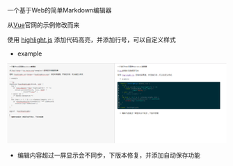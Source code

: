 一个基于Web的简单Markdown编辑器

从[Vue](http://cn.vuejs.org/examples/)官网的示例修改而来

使用 [highlight.js](https://highlightjs.org/) 添加代码高亮，并添加行号，可以自定义样式

+ example

![example1](images/example1.png)

* 编辑内容超过一屏显示会不同步，下版本修复，并添加自动保存功能
